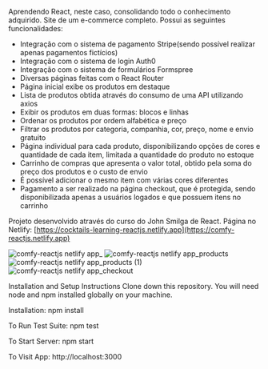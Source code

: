 Aprendendo React, neste caso, consolidando todo o conhecimento adquirido. Site de um e-commerce completo. Possui as seguintes funcionalidades:

- Integração com o sistema de pagamento Stripe(sendo possível realizar apenas pagamentos fictícios)
- Integração com o sistema de login Auth0
- Integração com o sistema de formulários Formspree
- Diversas páginas feitas com o React Router
- Página inicial exibe os produtos em destaque
- Lista de produtos obtida através do consumo de uma API utilizando axios
- Exibir os produtos em duas formas: blocos e linhas
- Ordenar os produtos por ordem alfabética e preço
- Filtrar os produtos por categoria, companhia, cor, preço, nome e envio gratuito
- Página individual para cada produto, disponibilizando opções de cores e quantidade de cada item, limitada a quantidade do produto no estoque
- Carrinho de compras que apresenta o valor total, obtido pela soma do preço dos produtos e o custo de envio
- É possível adicionar o mesmo item com várias cores diferentes
- Pagamento a ser realizado na página checkout, que é protegida, sendo disponibilizada apenas a usuários logados e que possuem itens no carrinho

Projeto desenvolvido através do curso do John Smilga de React. Página no Netlify: [https://cocktails-learning-reactjs.netlify.app](https://comfy-reactjs.netlify.app)

![comfy-reactjs netlify app_](https://user-images.githubusercontent.com/103163622/194153990-e7c0589b-39d7-4929-95ba-89a44ef46806.png)
![comfy-reactjs netlify app_products](https://user-images.githubusercontent.com/103163622/194154183-adb399e9-c63c-4064-a900-13cc14ff6a5f.png)
![comfy-reactjs netlify app_products (1)](https://user-images.githubusercontent.com/103163622/194154454-7697008c-ad8a-4c0a-85f7-4cb21e924dfe.png)
![comfy-reactjs netlify app_checkout](https://user-images.githubusercontent.com/103163622/194155196-dfda5243-145b-4726-8216-c11b88bfef4f.png)

Installation and Setup Instructions Clone down this repository. You will need node and npm installed globally on your machine.

Installation: npm install

To Run Test Suite: npm test

To Start Server: npm start

To Visit App: http://localhost:3000
